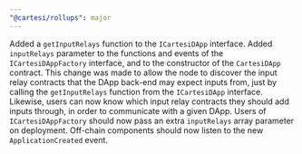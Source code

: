 ```yaml
---
"@cartesi/rollups": major
---
```


Added a `getInputRelays` function to the `ICartesiDApp` interface.
Added `inputRelays` parameter to the functions and events of the `ICartesiDAppFactory` interface, and to the constructor of the `CartesiDApp` contract.
This change was made to allow the node to discover the input relay contracts that the DApp back-end may expect inputs from, just by calling the `getInputRelays` function from the `ICartesiDApp` interface.
Likewise, users can now know which input relay contracts they should add inputs through, in order to communicate with a given DApp.
Users of `ICartesiDAppFactory` should now pass an extra `inputRelays` array parameter on deployment.
Off-chain components should now listen to the new `ApplicationCreated` event.
